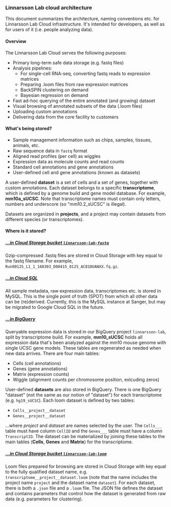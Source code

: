 ### Linnarsson Lab cloud architecture

This document summarizes the architecture, naming conventions etc. for Linnarsson Lab Cloud infrastructure. It's intended for 
developers, as well as for users of it (i.e. people analyzing data).

#### Overview

The Linnarsson Lab Cloud serves the following purposes:

* Primary long-term safe data storage (e.g. fastq files)
* Analysis pipelines:
  * For single-cell RNA-seq, converting fastq reads to expression matrices
  * Preparing .loom files from raw expression matrices
  * BackSPIN clustering on demand
  * Bayesian regression on demand
* Fast ad-hoc querying of the entire annotated (and growing) dataset
* Visual browsing of annotated subsets of the data (.loom files)
* Uploading custom annotations
* Delivering data from the core facility to customers

#### What's being stored?

* Sample management information such as chips, samples, tissues, animals, etc.
* Raw sequence data in ```fastq``` format
* Aligned read profiles (per cell) as wiggles 
* Expression data as molecule counts and read counts
* Standard cell annotations and gene annotations
* User-defined cell and gene annotations (known as datasets)

A user-defined **dataset** is a set of cells and a set of genes, together with custom annotations. Each dataset belongs to
a specific **transcriptome**, which is defined by a genome build and gene model database. For example, **mm10a_sUCSC**. 
Note that transcriptome names must contain only letters, numbers and underscore (so "mm10.2_sUCSC" is illegal).

Datasets are organized in **projects**, and a project may contain datasets from different species (or transcriptomes).

#### Where is it stored?

##### [...in Cloud Storage bucket ```linnarsson-lab-fastq```](https://console.cloud.google.com/storage/browser/linnarsson-lab-fastq/?project=linnarsson-lab)
Gzip-compressed .fastq files are stored in Cloud Storage with key equal to the fastq filename. For example, ```Run00125_L1_1_160303_D00415_0125_AC810UANXX.fq.gz```.

##### [...in Cloud SQL](https://console.cloud.google.com/sql/instances/linnarsson-mysql/overview?project=linnarsson-lab&duration=PT1H)

All sample metadata, raw expression data, transcriptomes etc. is stored in MySQL. This is the single point of truth (SPOT)
from which all other data can be (re)derived. Currently, this is the MySQL instance at Sanger, but may be migrated to
Google Cloud SQL in the future.

##### [...in BigQuery](https://bigquery.cloud.google.com/queries/linnarsson-lab)
Queryable expression data is stored in our BigQuery project ```linnarsson-lab```, split by transcriptome build. For example, 
**mm10_sUCSC** holds all expression data that's been analyzed against the mm10 mouse genome with single UCSC gene models. 
These tables are regenerated as needed when new data arrives. There are four main tables:

  * Cells (cell annotations)
  * Genes (gene annotations)
  * Matrix (expression counts)
  * Wiggle (alignment counts per chromosome position, exlcuding zeros)
  
User-defined **datasets** are also stored in BigQuery. There is one BigQuery "dataset" (not the same as our
notion of "dataset") for each transcriptome (e.g. ```hg19_sUCSC```). Each loom dataset is defined by two tables:

  * ```Cells__project__dataset```
  * ```Genes__project__dataset```

...where *project* and *dataset* are names selected by the user. The ```Cells___``` table must have column ```CellID``` and 
the ```Genes___``` table must have a column ```TranscriptID```. The dataset can be materialized by joining these tables
to the main tables (**Cells**, **Genes** and **Matrix**) for the transcriptome. 

##### [...in Cloud Storage bucket ```linnarsson-lab-loom```](https://console.cloud.google.com/storage/browser/linnarsson-lab-loom/?project=linnarsson-lab)
Loom files prepared for browsing are stored in Cloud Storage with key equal to the fully qualified dataset name, e.g. ```transcriptome__project__dataset.loom``` 
(note that the name includes the project name ```project``` and the dataset name ```dataset```). For each dataset, there is both a ```.json``` file and a ```.loom``` file. The JSON file defines the dataset and contains parameters that control how the dataset is 
generated from raw data (e.g. parameters for clustering).

